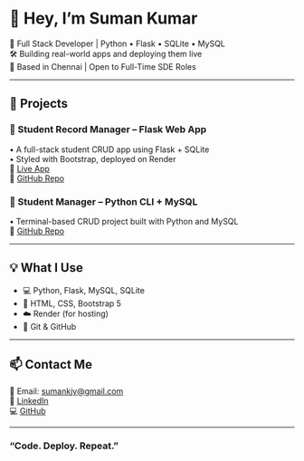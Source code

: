 # 👋 Hey, I’m Suman Kumar 

🎯 Full Stack Developer | Python • Flask • SQLite • MySQL  
🛠️ Building real-world apps and deploying them live  
📍 Based in Chennai | Open to Full-Time SDE Roles  

---

## 🚀 Projects

### 🔹 Student Record Manager – Flask Web App
• A full-stack student CRUD app using Flask + SQLite  
• Styled with Bootstrap, deployed on Render  
🔗 [Live App](https://student-crud-flask.onrender.com)  
📁 [GitHub Repo](https://github.com/SumanKumar18/Student-crud-flask)

### 🔹 Student Manager – Python CLI + MySQL
• Terminal-based CRUD project built with Python and MySQL  
📁 [GitHub Repo](https://github.com/SumanKumar18/Student-crud)

---

## 💡 What I Use
- 💻 Python, Flask, MySQL, SQLite
- 🎨 HTML, CSS, Bootstrap 5
- ☁️ Render (for hosting)
- 📂 Git & GitHub

---

## 📫 Contact Me
📧 Email: sumankjv@gmail.com  
🔗 [LinkedIn](https://www.linkedin.com/in/YOUR-USERNAME)  
💻 [GitHub](https://github.com/SumanKumar18)

---

### “Code. Deploy. Repeat.”
